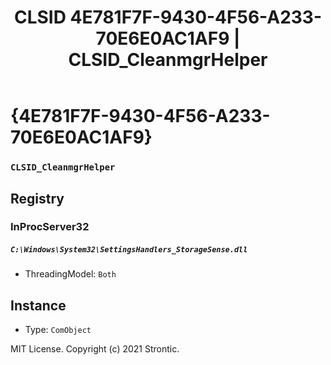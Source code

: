 ﻿---
title: "CLSID 4E781F7F-9430-4F56-A233-70E6E0AC1AF9 | CLSID_CleanmgrHelper"
excerpt: What is COM-Object CLSID 4E781F7F-9430-4F56-A233-70E6E0AC1AF9?
---

# {4E781F7F-9430-4F56-A233-70E6E0AC1AF9}

### `CLSID_CleanmgrHelper`

## Registry


### InProcServer32

##### `C:\Windows\System32\SettingsHandlers_StorageSense.dll`
* ThreadingModel: `Both`

## Instance

* Type: `ComObject`

MIT License. Copyright (c) 2021 Strontic.


